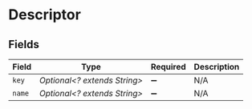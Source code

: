 # Descriptor


## Fields

| Field                        | Type                         | Required                     | Description                  |
| ---------------------------- | ---------------------------- | ---------------------------- | ---------------------------- |
| `key`                        | *Optional<? extends String>* | :heavy_minus_sign:           | N/A                          |
| `name`                       | *Optional<? extends String>* | :heavy_minus_sign:           | N/A                          |